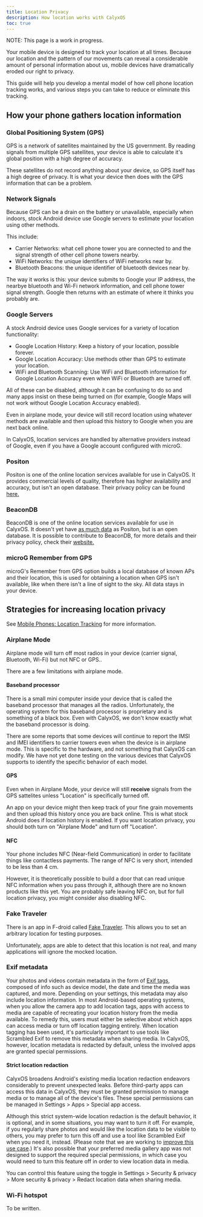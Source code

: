 ```yaml
---
title: Location Privacy
description: How location works with CalyxOS
toc: true
---
```


NOTE: This page is a work in progress.

Your mobile device is designed to track your location at all times. Because our location and the pattern of our movements can reveal a considerable amount of personal information about us, mobile devices have dramatically eroded our right to privacy.

This guide will help you develop a mental model of how cell phone location tracking works, and various steps you can take to reduce or eliminate this tracking.

How your phone gathers location information
---------------------------------------------------

### Global Positioning System (GPS)

GPS is a network of satellites maintained by the US government. By reading signals from multiple GPS satellites, your device is able to calculate it's global position with a high degree of accuracy.

These satellites do not record anything about your device, so GPS itself has a high degree of privacy. It is what your device then does with the GPS information that can be a problem.

### Network Signals

Because GPS can be a drain on the battery or unavailable, especially when indoors, stock Android device use Google servers to estimate your location using other methods.

This include:

* Carrier Networks: what cell phone tower you are connected to and the signal strength of other cell phone towers nearby.
* WiFi Networks: the unique identifiers of WiFi networks near by.
* Bluetooth Beacons: the unique identifier of bluetooth devices near by.

The way it works is this: your device submits to Google your IP address, the nearbye bluetooth and Wi-Fi network information, and cell phone tower signal strength. Google then returns with an estimate of where it thinks you probably are.

### Google Servers

A stock Android device uses Google services for a variety of location functionality:

* Google Location History: Keep a history of your location, possible forever.
* Google Location Accuracy: Use methods other than GPS to estimate your location.
* WiFi and Bluetooth Scanning: Use WiFi and Bluetooth information for Google Location Accuracy even when WiFi or Bluetooth are turned off.

All of these can be disabled, although it can be confusing to do so and many apps insist on these being turned on (for example, Google Maps will not work without Google Location Accuracy enabled).

Even in airplane mode, your device will still record location using whatever methods are available and then upload this history to Google when you are next back online.

In CalyxOS, location services are handled by alternative providers instead of Google, even if you have a Google account configured with microG.

### Positon

Positon is one of the online location services available for use in CalyxOS. It provides commercial levels of quality, therefore has higher availability and accuracy, but isn't an open database. Their privacy policy can be found [here.](https://positon.xyz/docs/privacy/)

### BeaconDB

BeaconDB is one of the online location services available for use in CalyxOS. It doesn't yet have [as much data](https://beacondb.net/map) as Positon, but is an open database. It is possible to contribute to BeaconDB, for more details and their privacy policy, check their [website.](https://beacondb.net/)

### microG Remember from GPS

microG's Remember from GPS option builds a local database of known APs and their location, this is used for obtaining a location when GPS isn't available, like when there isn't a line of sight to the sky. All data stays in your device.

Strategies for increasing location privacy
--------------------------------------------------

See [Mobile Phones: Location Tracking](https://ssd.eff.org/en/playlist/privacy-breakdown-mobile-phones#mobile-phones-location-tracking) for more information.

### Airplane Mode

Airplane mode will turn off most radios in your device (carrier signal, Bluetooth, Wi-Fi) but not NFC or GPS..

There are a few limitations with airplane mode.

#### Baseband processor

There is a small mini computer inside your device that is called the baseband processor that manages all the radios. Unfortunately, the operating system for this baseband processor is proprietary and is something of a black box. Even with CalyxOS, we don't know exactly what the baseband processor is doing.

There are some reports that some devices will continue to report the IMSI and IMEI identifiers to carrier towers even when the device is in airplane mode. This is specific to the hardware, and not something that CalyxOS can modify. We have not yet done testing on the various devices that CalyxOS supports to identify the specific behavior of each model.

#### GPS

Even when in Airplane Mode, your device will still **receive** signals from the GPS sattelites unless "Location" is specifically turned off.

An app on your device might then keep track of your fine grain movements and then upload this history once you are back online. This is what stock Android does if location history is enabled. If you want location privacy, you should both turn on "Airplane Mode" and turn off "Location".

#### NFC

Your phone includes NFC (Near-field Communication) in order to facilitate things like contactless payments. The range of NFC is very short, intended to be less than 4 cm.

However, it is theoretically possible to build a door that can read unique NFC information when you pass through it, although there are no known products like this yet. You are probably safe leaving NFC on, but for full location privacy, you might consider also disabling NFC.

### Fake Traveler

There is an app in F-droid called [Fake Traveler](https://f-droid.org/packages/cl.coders.faketraveler/). This allows you to set an arbitrary location for testing purposes.

Unfortunately, apps are able to detect that this location is not real, and many applications will ignore the mocked location.

### Exif metadata

Your photos and videos contain metadata in the form of [Exif tags](https://en.wikipedia.org/wiki/Exif), composed of info such as device model, the date and time the media was captured, and more. Depending on your settings, this metadata may also include location information.
In most Android-based operating systems, when you allow the camera app to add location tags, apps with access to media are capable of recreating your location history from the media available. To remedy this, users must either be selective about which apps can access media or turn off location tagging entirely. When location tagging has been used, it's particularly important to use tools like Scrambled Exif to remove this metadata when sharing media.
In CalyxOS, however, location metadata is redacted by default, unless the involved apps are granted special permissions.

#### Strict location redaction

CalyxOS broadens Android's existing media location redaction endeavors considerably to prevent unexpected leaks.
Before third-party apps can access this data in CalyxOS, they must be granted permission to manage media or to manage all of the device's files. These special permissions can be managed in Settings > Apps > Special app access.

Although this strict system-wide location redaction is the default behavior, it is optional, and in some situations, you may want to turn it off. For example, if you regularly share photos and would like the location data to be visible to others, you may prefer to turn this off and use a tool like Scrambled Exif when you need it, instead. (Please note that we are working to [improve this use case](https://gitlab.com/CalyxOS/calyxos/-/issues/2522).) It's also possible that your preferred media gallery app was not designed to support the required special permissions, in which case you would need to turn this feature off in order to view location data in media.

You can control this feature using the toggle in Settings > Security & privacy > More security & privacy > Redact location data when sharing media.

### Wi-Fi hotspot

To be written.
